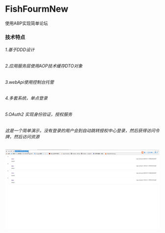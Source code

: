 # FishFourmNew
使用ABP实现简单论坛

### 技术特点
###### 1.基于DDD设计
###### 2.应用服务层使用AOP技术缓存DTO对象
###### 3.webApi使用控制台托管
###### 4.多套系统，单点登录
###### 5.OAuth2 实现身份验证，授权服务


###### 这是一个简单演示，没有登录的用户会到自动跳转授权中心登录，然后获得访问令牌，然后访问资源
![](https://github.com/andyliyuze/FishFourmNew/blob/master/FishFourm.WebApp/Content/loginflow.gif)
